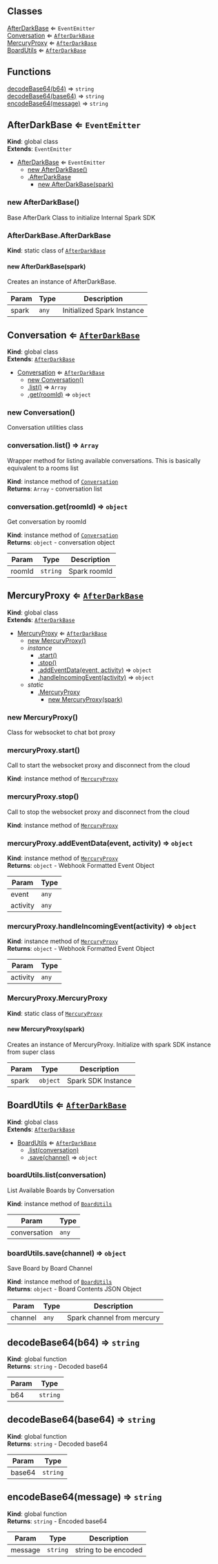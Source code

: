 ## Classes

<dl>
<dt><a href="#AfterDarkBase">AfterDarkBase</a> ⇐ <code>EventEmitter</code></dt>
<dd></dd>
<dt><a href="#Conversation">Conversation</a> ⇐ <code><a href="#AfterDarkBase">AfterDarkBase</a></code></dt>
<dd></dd>
<dt><a href="#MercuryProxy">MercuryProxy</a> ⇐ <code><a href="#AfterDarkBase">AfterDarkBase</a></code></dt>
<dd></dd>
<dt><a href="#BoardUtils">BoardUtils</a> ⇐ <code><a href="#AfterDarkBase">AfterDarkBase</a></code></dt>
<dd></dd>
</dl>

## Functions

<dl>
<dt><a href="#decodeBase64">decodeBase64(b64)</a> ⇒ <code>string</code></dt>
<dd></dd>
<dt><a href="#decodeBase64">decodeBase64(base64)</a> ⇒ <code>string</code></dt>
<dd></dd>
<dt><a href="#encodeBase64">encodeBase64(message)</a> ⇒ <code>string</code></dt>
<dd></dd>
</dl>

<a name="AfterDarkBase"></a>

## AfterDarkBase ⇐ <code>EventEmitter</code>
**Kind**: global class  
**Extends**: <code>EventEmitter</code>  

* [AfterDarkBase](#AfterDarkBase) ⇐ <code>EventEmitter</code>
    * [new AfterDarkBase()](#new_AfterDarkBase_new)
    * [.AfterDarkBase](#AfterDarkBase.AfterDarkBase)
        * [new AfterDarkBase(spark)](#new_AfterDarkBase.AfterDarkBase_new)

<a name="new_AfterDarkBase_new"></a>

### new AfterDarkBase()
Base AfterDark Class to initialize Internal Spark SDK

<a name="AfterDarkBase.AfterDarkBase"></a>

### AfterDarkBase.AfterDarkBase
**Kind**: static class of [<code>AfterDarkBase</code>](#AfterDarkBase)  
<a name="new_AfterDarkBase.AfterDarkBase_new"></a>

#### new AfterDarkBase(spark)
Creates an instance of AfterDarkBase.


| Param | Type | Description |
| --- | --- | --- |
| spark | <code>any</code> | Initialized Spark Instance |

<a name="Conversation"></a>

## Conversation ⇐ [<code>AfterDarkBase</code>](#AfterDarkBase)
**Kind**: global class  
**Extends**: [<code>AfterDarkBase</code>](#AfterDarkBase)  

* [Conversation](#Conversation) ⇐ [<code>AfterDarkBase</code>](#AfterDarkBase)
    * [new Conversation()](#new_Conversation_new)
    * [.list()](#Conversation+list) ⇒ <code>Array</code>
    * [.get(roomId)](#Conversation+get) ⇒ <code>object</code>

<a name="new_Conversation_new"></a>

### new Conversation()
Conversation utilities class

<a name="Conversation+list"></a>

### conversation.list() ⇒ <code>Array</code>
Wrapper method for listing available conversations.
This is basically equivalent to a rooms list

**Kind**: instance method of [<code>Conversation</code>](#Conversation)  
**Returns**: <code>Array</code> - conversation list  
<a name="Conversation+get"></a>

### conversation.get(roomId) ⇒ <code>object</code>
Get conversation by roomId

**Kind**: instance method of [<code>Conversation</code>](#Conversation)  
**Returns**: <code>object</code> - conversation object  

| Param | Type | Description |
| --- | --- | --- |
| roomId | <code>string</code> | Spark roomId |

<a name="MercuryProxy"></a>

## MercuryProxy ⇐ [<code>AfterDarkBase</code>](#AfterDarkBase)
**Kind**: global class  
**Extends**: [<code>AfterDarkBase</code>](#AfterDarkBase)  

* [MercuryProxy](#MercuryProxy) ⇐ [<code>AfterDarkBase</code>](#AfterDarkBase)
    * [new MercuryProxy()](#new_MercuryProxy_new)
    * _instance_
        * [.start()](#MercuryProxy+start)
        * [.stop()](#MercuryProxy+stop)
        * [.addEventData(event, activity)](#MercuryProxy+addEventData) ⇒ <code>object</code>
        * [.handleIncomingEvent(activity)](#MercuryProxy+handleIncomingEvent) ⇒ <code>object</code>
    * _static_
        * [.MercuryProxy](#MercuryProxy.MercuryProxy)
            * [new MercuryProxy(spark)](#new_MercuryProxy.MercuryProxy_new)

<a name="new_MercuryProxy_new"></a>

### new MercuryProxy()
Class for websocket to chat bot proxy

<a name="MercuryProxy+start"></a>

### mercuryProxy.start()
Call to start the websocket proxy and disconnect from the cloud

**Kind**: instance method of [<code>MercuryProxy</code>](#MercuryProxy)  
<a name="MercuryProxy+stop"></a>

### mercuryProxy.stop()
Call to stop the websocket proxy and disconnect from the cloud

**Kind**: instance method of [<code>MercuryProxy</code>](#MercuryProxy)  
<a name="MercuryProxy+addEventData"></a>

### mercuryProxy.addEventData(event, activity) ⇒ <code>object</code>
**Kind**: instance method of [<code>MercuryProxy</code>](#MercuryProxy)  
**Returns**: <code>object</code> - Webhook Formatted Event Object  

| Param | Type |
| --- | --- |
| event | <code>any</code> | 
| activity | <code>any</code> | 

<a name="MercuryProxy+handleIncomingEvent"></a>

### mercuryProxy.handleIncomingEvent(activity) ⇒ <code>object</code>
**Kind**: instance method of [<code>MercuryProxy</code>](#MercuryProxy)  
**Returns**: <code>object</code> - Webhook Formatted Event Object  

| Param | Type |
| --- | --- |
| activity | <code>any</code> | 

<a name="MercuryProxy.MercuryProxy"></a>

### MercuryProxy.MercuryProxy
**Kind**: static class of [<code>MercuryProxy</code>](#MercuryProxy)  
<a name="new_MercuryProxy.MercuryProxy_new"></a>

#### new MercuryProxy(spark)
Creates an instance of MercuryProxy.
Initialize with spark SDK instance from super class


| Param | Type | Description |
| --- | --- | --- |
| spark | <code>object</code> | Spark SDK Instance |

<a name="BoardUtils"></a>

## BoardUtils ⇐ [<code>AfterDarkBase</code>](#AfterDarkBase)
**Kind**: global class  
**Extends**: [<code>AfterDarkBase</code>](#AfterDarkBase)  

* [BoardUtils](#BoardUtils) ⇐ [<code>AfterDarkBase</code>](#AfterDarkBase)
    * [.list(conversation)](#BoardUtils+list)
    * [.save(channel)](#BoardUtils+save) ⇒ <code>object</code>

<a name="BoardUtils+list"></a>

### boardUtils.list(conversation)
List Available Boards by Conversation

**Kind**: instance method of [<code>BoardUtils</code>](#BoardUtils)  

| Param | Type |
| --- | --- |
| conversation | <code>any</code> | 

<a name="BoardUtils+save"></a>

### boardUtils.save(channel) ⇒ <code>object</code>
Save Board by Board Channel

**Kind**: instance method of [<code>BoardUtils</code>](#BoardUtils)  
**Returns**: <code>object</code> - Board Contents JSON Object  

| Param | Type | Description |
| --- | --- | --- |
| channel | <code>any</code> | Spark channel from mercury |

<a name="decodeBase64"></a>

## decodeBase64(b64) ⇒ <code>string</code>
**Kind**: global function  
**Returns**: <code>string</code> - Decoded base64  

| Param | Type |
| --- | --- |
| b64 | <code>string</code> | 

<a name="decodeBase64"></a>

## decodeBase64(base64) ⇒ <code>string</code>
**Kind**: global function  
**Returns**: <code>string</code> - Decoded base64  

| Param | Type |
| --- | --- |
| base64 | <code>string</code> | 

<a name="encodeBase64"></a>

## encodeBase64(message) ⇒ <code>string</code>
**Kind**: global function  
**Returns**: <code>string</code> - Encoded base64  

| Param | Type | Description |
| --- | --- | --- |
| message | <code>string</code> | string to be encoded |

